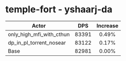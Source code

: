 # temple-fort - yshaarj-da
| Actor | DPS | Increase |
|---|:---:|:---:|
|only_high_mfi_with_cthun|83391|0.49%|
|dp_in_pl_torrent_nosear|83122|0.17%|
|Base|82981|0.00%|
